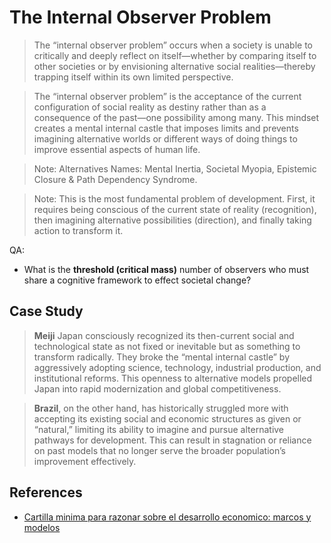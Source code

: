 # The Internal Observer Problem

> The “internal observer problem” occurs when a society is unable to critically and deeply reflect on itself—whether by comparing itself to other societies or by envisioning alternative social realities—thereby trapping itself within its own limited perspective.

> The “internal observer problem” is the acceptance of the current configuration of social reality as destiny rather than as a consequence of the past—one possibility among many. This mindset creates a mental internal castle that imposes limits and prevents imagining alternative worlds or different ways of doing things to improve essential aspects of human life.

> Note: Alternatives Names: Mental Inertia, Societal Myopia, Epistemic Closure & Path Dependency Syndrome.

> Note: This is the most fundamental problem of development. First, it requires being conscious of the current state of reality (recognition), then imagining alternative possibilities (direction), and finally taking action to transform it.

QA:

- What is the **threshold (critical mass)** number of observers who must share a cognitive framework to effect societal change?

## Case Study

> **Meiji** Japan consciously recognized its then-current social and technological state as not fixed or inevitable but as something to transform radically. They broke the “mental internal castle” by aggressively adopting science, technology, industrial production, and institutional reforms. This openness to alternative models propelled Japan into rapid modernization and global competitiveness.

> **Brazil**, on the other hand, has historically struggled more with accepting its existing social and economic structures as given or “natural,” limiting its ability to imagine and pursue alternative pathways for development. This can result in stagnation or reliance on past models that no longer serve the broader population’s improvement effectively.

## References

- [Cartilla minima para razonar sobre el desarrollo economico: marcos y modelos](./cartilla-minima-para-razonar-sobre-el-desarrollo-economico-marcos-y-modelos.md)
